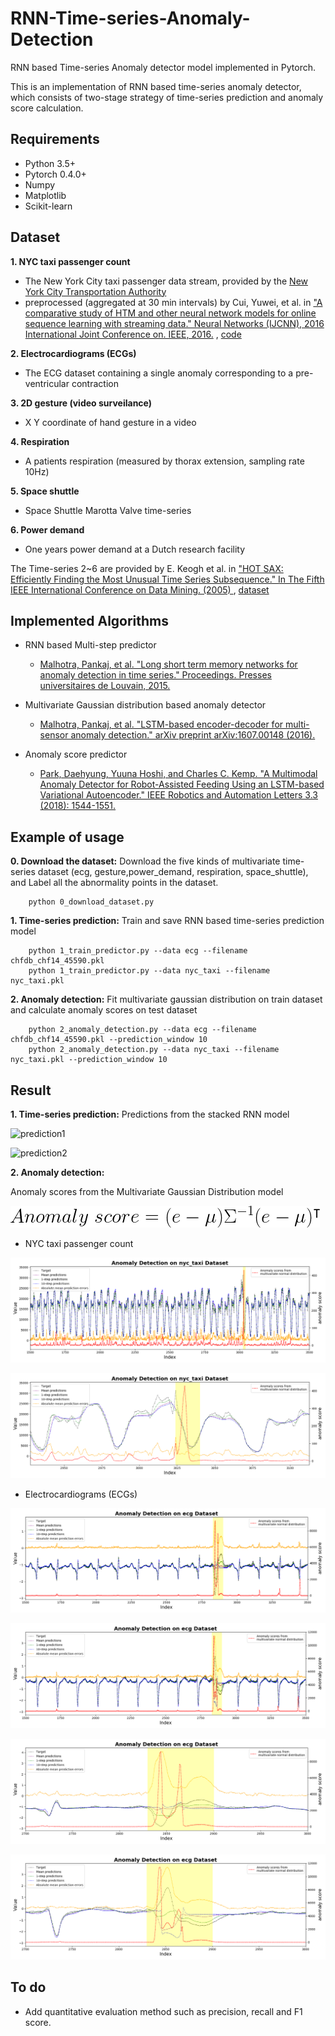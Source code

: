 # RNN-Time-series-Anomaly-Detection
RNN based Time-series Anomaly detector model implemented in Pytorch.

This is an implementation of RNN based time-series anomaly detector, which consists of two-stage strategy of time-series prediction and anomaly score calculation.


## Requirements
* Python 3.5+
* Pytorch 0.4.0+
* Numpy
* Matplotlib
* Scikit-learn

## Dataset
__1. NYC taxi passenger count__
 * The New York City taxi passenger data stream, provided by the [New
York City Transportation Authority](http://www.nyc.gov/html/tlc/html/about/trip_record_data.shtml )
 * preprocessed (aggregated at 30 min intervals) by Cui, Yuwei, et al. in ["A comparative study of HTM and other neural network models for online sequence learning with streaming data." Neural Networks (IJCNN), 2016 International Joint Conference on. IEEE, 2016.](http://ieeexplore.ieee.org/abstract/document/7727380/)
  , [code](https://github.com/numenta/htmresearch/tree/master/projects/sequence_prediction)

__2. Electrocardiograms (ECGs)__
 * The ECG dataset containing a single anomaly corresponding to a pre-ventricular contraction

__3. 2D gesture (video surveilance)__
 * X Y coordinate of hand gesture in a video

__4. Respiration__
 * A patients respiration (measured by thorax extension, sampling rate 10Hz)

__5. Space shuttle__
 * Space Shuttle Marotta Valve time-series

__6. Power demand__
 * One years power demand at a Dutch research facility

The Time-series 2~6 are provided by E. Keogh et al. in
["HOT SAX: Efficiently Finding the Most Unusual Time Series Subsequence." In The Fifth IEEE International Conference on Data Mining. (2005)
](http://ieeexplore.ieee.org/abstract/document/1565683/)
  , [dataset](http://www.cs.ucr.edu/~eamonn/discords/)


## Implemented Algorithms
* RNN based Multi-step predictor
  - [Malhotra, Pankaj, et al. "Long short term memory networks for anomaly detection in time series." Proceedings. Presses universitaires de Louvain, 2015.](https://www.elen.ucl.ac.be/Proceedings/esann/esannpdf/es2015-56.pdf)


* Multivariate Gaussian distribution based anomaly detector
  - [Malhotra, Pankaj, et al. "LSTM-based encoder-decoder for multi-sensor anomaly detection." arXiv preprint arXiv:1607.00148 (2016).](https://arxiv.org/pdf/1607.00148.pdf)

* Anomaly score predictor
  - [Park, Daehyung, Yuuna Hoshi, and Charles C. Kemp. "A Multimodal Anomaly Detector for Robot-Assisted Feeding Using an LSTM-based Variational Autoencoder." IEEE Robotics and Automation Letters 3.3 (2018): 1544-1551.](https://arxiv.org/pdf/1711.00614.pdf)



## Example of usage
__0. Download the dataset:__
Download the five kinds of multivariate time-series dataset
(ecg, gesture,power_demand, respiration, space_shuttle),
and Label all the abnormality points in the dataset.
```
    python 0_download_dataset.py
```


__1. Time-series prediction:__
Train and save RNN based time-series prediction model
```
    python 1_train_predictor.py --data ecg --filename chfdb_chf14_45590.pkl
    python 1_train_predictor.py --data nyc_taxi --filename nyc_taxi.pkl
```
__2. Anomaly detection:__
Fit multivariate gaussian distribution on train dataset and
calculate anomaly scores on test dataset
```
    python 2_anomaly_detection.py --data ecg --filename chfdb_chf14_45590.pkl --prediction_window 10
    python 2_anomaly_detection.py --data nyc_taxi --filename nyc_taxi.pkl --prediction_window 10
```
## Result
__1. Time-series prediction:__
Predictions from the stacked RNN model

![prediction1](./fig/prediction_nyc_taxi.gif)


![prediction2](./fig/prediction_ecg.gif)

__2. Anomaly detection:__

Anomaly scores from the Multivariate Gaussian Distribution model

![equation1](./fig/equation1.gif)

* NYC taxi passenger count

![scores1](./fig/scores_nyc_taxi.png)

![scores2](./fig/scores_nyc_taxi_magnified.png)

* Electrocardiograms (ECGs)

![scores3](./fig/scores_ecg1.png)

![scores4](./fig/scores_ecg2.png)

![scores5](./fig/scores_ecg1_magnified.png)

![scores6](./fig/scores_ecg2_magnified.png)


## To do

* Add quantitative evaluation method such as precision, recall and F1 score.


